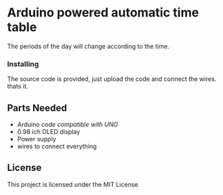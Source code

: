 # Arduino powered automatic time table

The periods of the day will change according to the time.

### Installing

The source code is provided, just upload the code and connect the wires. thats it.

## Parts Needed

* Arduino *code compatible with UNO*
* 0.98 ich OLED display
* Power supply
* wires to connect everything

## License

This project is licensed under the MIT License
